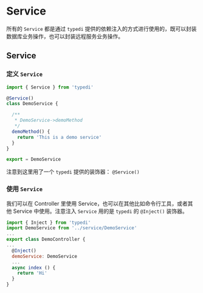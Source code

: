 # Service

所有的 `Service` 都是通过 `typedi` 提供的依赖注入的方式进行使用的，既可以封装数据库业务操作，也可以封装远程服务业务操作。

## Service

### 定义 `Service`

```js
import { Service } from 'typedi'

@Service()
class DemoService {

  /**
   * DemoService->demoMethod
   */
  demoMethod() {
    return 'This is a demo service'
  }
}

export = DemoService
```

注意到这里用了一个 `typedi` 提供的装饰器： `@Service()`

### 使用 `Service`

我们可以在 Controller 里使用 Service，也可以在其他比如命令行工具，或者其他 Service 中使用。注意注入 `Service` 用的是 `typedi` 的 `@Inject()` 装饰器。

```js
import { Inject } from 'typedi'
import DemoService from '../service/DemoService'
...
export class DemoController {
...
  @Inject()
  demoService: DemoService
  ...
  async index () {
    return 'Hi'
  }
}
```
